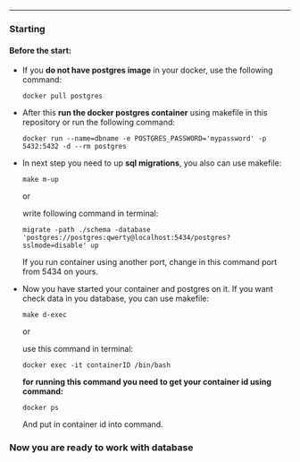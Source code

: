 ---
### Starting 

#### Before the start: 
* If you **do not have postgres image** in your docker,
  use the following command:

  ```docker pull postgres```

* After this **run the docker postgres container** using makefile
in this repository or run the following command:

  ```docker run --name=dbname -e POSTGRES_PASSWORD='mypassword' -p 5432:5432 -d --rm postgres```
* In next step you need to up **sql migrations**, you also can use makefile: 

  ```make m-up ``` 
  
  or 

  write following command in terminal: 

  ```migrate -path ./schema -database 'postgres://postgres:qwerty@localhost:5434/postgres?sslmode=disable' up```

  If you run container using another port, change in this command port from 5434 on yours.

* Now you have started your container and postgres on it. If you want check data in you database, you can use makefile: 

  ```make d-exec```

  or 

  use this command in terminal:

  ```docker exec -it containerID /bin/bash```

  **for running this command you need to get your container id using command:**

  ```docker ps```

  And put in container id into command.

### Now you are ready to work with database
